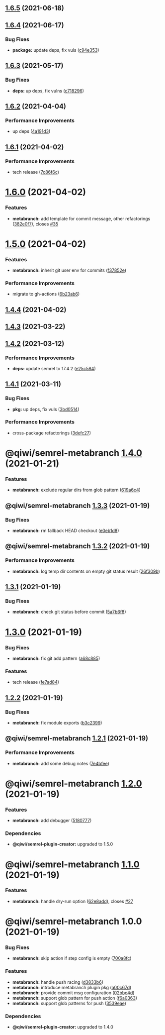 ## [1.6.5](https://github.com/qiwi/semantic-release-toolkit/compare/@qiwi/semrel-metabranch@1.6.4...@qiwi/semrel-metabranch@1.6.5) (2021-06-18)

## [1.6.4](https://github.com/qiwi/semantic-release-toolkit/compare/@qiwi/semrel-metabranch@1.6.3...@qiwi/semrel-metabranch@1.6.4) (2021-06-17)


### Bug Fixes

* **package:** update deps, fix vuls ([c94e353](https://github.com/qiwi/semantic-release-toolkit/commit/c94e353bfa1ca228325f97aaba3ffa5e433d3139))

## [1.6.3](https://github.com/qiwi/semantic-release-toolkit/compare/@qiwi/semrel-metabranch@1.6.2...@qiwi/semrel-metabranch@1.6.3) (2021-05-17)


### Bug Fixes

* **deps:** up deps, fix vulns ([c718296](https://github.com/qiwi/semantic-release-toolkit/commit/c718296c9ba2b582e046ef561813771481d10897))

## [1.6.2](https://github.com/qiwi/semantic-release-toolkit/compare/@qiwi/semrel-metabranch@1.6.1...@qiwi/semrel-metabranch@1.6.2) (2021-04-04)


### Performance Improvements

* up deps ([4a191d3](https://github.com/qiwi/semantic-release-toolkit/commit/4a191d3faf2f4d67bd2022724cdfee6a03dcc168))

## [1.6.1](https://github.com/qiwi/semantic-release-toolkit/compare/@qiwi/semrel-metabranch@1.6.0...@qiwi/semrel-metabranch@1.6.1) (2021-04-02)


### Performance Improvements

* tech release ([7c86f6c](https://github.com/qiwi/semantic-release-toolkit/commit/7c86f6cb5b4aade75b65170a9bb01e82d01638cd))

# [1.6.0](https://github.com/qiwi/semantic-release-toolkit/compare/@qiwi/semrel-metabranch@1.5.0...@qiwi/semrel-metabranch@1.6.0) (2021-04-02)


### Features

* **metabranch:** add template for commit message, other refactorings ([382e0f7](https://github.com/qiwi/semantic-release-toolkit/commit/382e0f7a707ac60410a2929ca85348a146b4a522)), closes [#35](https://github.com/qiwi/semantic-release-toolkit/issues/35)

# [1.5.0](https://github.com/qiwi/semantic-release-toolkit/compare/@qiwi/semrel-metabranch@1.4.4...@qiwi/semrel-metabranch@1.5.0) (2021-04-02)


### Features

* **metabranch:** inherit git user env for commits ([f37852e](https://github.com/qiwi/semantic-release-toolkit/commit/f37852e93cbd2edbcef8a74a7caa24c81fbc013b))


### Performance Improvements

* migrate to gh-actions ([6b23ab6](https://github.com/qiwi/semantic-release-toolkit/commit/6b23ab61e54d856cb4b61088b11e416f04c5bfa0))

## [1.4.4](https://github.com/qiwi/semantic-release-toolkit/compare/@qiwi/semrel-metabranch@1.4.3...@qiwi/semrel-metabranch@1.4.4) (2021-04-02)

## [1.4.3](https://github.com/qiwi/semantic-release-toolkit/compare/@qiwi/semrel-metabranch@1.4.2...@qiwi/semrel-metabranch@1.4.3) (2021-03-22)

## [1.4.2](https://github.com/qiwi/semantic-release-toolkit/compare/@qiwi/semrel-metabranch@1.4.1...@qiwi/semrel-metabranch@1.4.2) (2021-03-12)


### Performance Improvements

* **deps:** update semrel to 17.4.2 ([e25c584](https://github.com/qiwi/semantic-release-toolkit/commit/e25c58410d0c67d80e58d13b76c2f005282f5708))

## [1.4.1](https://github.com/qiwi/semantic-release-toolkit/compare/@qiwi/semrel-metabranch@1.4.0...@qiwi/semrel-metabranch@1.4.1) (2021-03-11)


### Bug Fixes

* **pkg:** up deps, fix vuls ([3bd0514](https://github.com/qiwi/semantic-release-toolkit/commit/3bd051436e6466000443d44f5aa819f67080f534))


### Performance Improvements

* cross-package refactorings ([3defc27](https://github.com/qiwi/semantic-release-toolkit/commit/3defc2728b3fb5cb5d0cd010a3dd0ba86079dd74))

# @qiwi/semrel-metabranch [1.4.0](https://github.com/qiwi/semantic-release-toolkit/compare/@qiwi/semrel-metabranch@1.3.3...@qiwi/semrel-metabranch@1.4.0) (2021-01-21)


### Features

* **metabranch:** exclude regular dirs from glob pattern ([619a6c4](https://github.com/qiwi/semantic-release-toolkit/commit/619a6c418577fcc08741e5175e253265052f02f1))

## @qiwi/semrel-metabranch [1.3.3](https://github.com/qiwi/semantic-release-toolkit/compare/@qiwi/semrel-metabranch@1.3.2...@qiwi/semrel-metabranch@1.3.3) (2021-01-19)


### Bug Fixes

* **metabranch:** rm fallback HEAD checkout ([e0eb1d8](https://github.com/qiwi/semantic-release-toolkit/commit/e0eb1d869f547150ba81871371c7e955ea35cb6a))

## @qiwi/semrel-metabranch [1.3.2](https://github.com/qiwi/semantic-release-toolkit/compare/@qiwi/semrel-metabranch@1.3.1...@qiwi/semrel-metabranch@1.3.2) (2021-01-19)


### Performance Improvements

* **metabranch:** log temp dir contents on empty git status result ([26f309b](https://github.com/qiwi/semantic-release-toolkit/commit/26f309bbeb27b25f9cc4a5e68da353b47585eaf2))

## [1.3.1](https://github.com/qiwi/semantic-release-toolkit/compare/@qiwi/semrel-metabranch@1.3.0...@qiwi/semrel-metabranch@1.3.1) (2021-01-19)


### Bug Fixes

* **metabranch:** check git status before commit ([5a7b6f8](https://github.com/qiwi/semantic-release-toolkit/commit/5a7b6f842d63f4b272735f331860b918e28197c9))

# [1.3.0](https://github.com/qiwi/semantic-release-toolkit/compare/@qiwi/semrel-metabranch@1.2.2...@qiwi/semrel-metabranch@1.3.0) (2021-01-19)


### Bug Fixes

* **metabranch:** fix git add pattern ([a68c885](https://github.com/qiwi/semantic-release-toolkit/commit/a68c88539b12c39402a4dbeb1eca5459b38762e4))


### Features

* tech release ([fe7ad84](https://github.com/qiwi/semantic-release-toolkit/commit/fe7ad84fc6e66777d40ecda65bb4a9bad72e5454))

## [1.2.2](https://github.com/qiwi/semantic-release-toolkit/compare/@qiwi/semrel-metabranch@1.2.1...@qiwi/semrel-metabranch@1.2.2) (2021-01-19)


### Bug Fixes

* **metabranch:** fix module exports ([b3c2399](https://github.com/qiwi/semantic-release-toolkit/commit/b3c239968b56be7fe8ea2d2639991108f0fb3f7c))

## @qiwi/semrel-metabranch [1.2.1](https://github.com/qiwi/semantic-release-toolkit/compare/@qiwi/semrel-metabranch@1.2.0...@qiwi/semrel-metabranch@1.2.1) (2021-01-19)


### Performance Improvements

* **metabranch:** add some debug notes ([7e4bfee](https://github.com/qiwi/semantic-release-toolkit/commit/7e4bfeed44beccf4a0b2700db6ed898543ba8579))

# @qiwi/semrel-metabranch [1.2.0](https://github.com/qiwi/semantic-release-toolkit/compare/@qiwi/semrel-metabranch@1.1.0...@qiwi/semrel-metabranch@1.2.0) (2021-01-19)


### Features

* **metabranch:** add debugger ([5180777](https://github.com/qiwi/semantic-release-toolkit/commit/51807779f12a6d6afbf4efb1545bb20a34c85efb))





### Dependencies

* **@qiwi/semrel-plugin-creator:** upgraded to 1.5.0

# @qiwi/semrel-metabranch [1.1.0](https://github.com/qiwi/semantic-release-toolkit/compare/@qiwi/semrel-metabranch@1.0.0...@qiwi/semrel-metabranch@1.1.0) (2021-01-19)


### Features

* **metabranch:** handle dry-run option ([62e8add](https://github.com/qiwi/semantic-release-toolkit/commit/62e8add90d6da37ca4627ad9660cb51ce9acc693)), closes [#27](https://github.com/qiwi/semantic-release-toolkit/issues/27)

# @qiwi/semrel-metabranch 1.0.0 (2021-01-19)


### Bug Fixes

* **metabranch:** skip action if step config is empty ([700a8fc](https://github.com/qiwi/semantic-release-toolkit/commit/700a8fc84feaeeee8b5f443fa3dd341c43e2fa4c))


### Features

* **metabranch:** handle push racing ([d3833b6](https://github.com/qiwi/semantic-release-toolkit/commit/d3833b60dea93523c85b435d0a9c086dc2170aaa))
* **metabranch:** introduce metabranch plugin pkg ([a00c67d](https://github.com/qiwi/semantic-release-toolkit/commit/a00c67d0315939125bb55fb5d7e74fbc7a81f708))
* **metabranch:** provide commit msg configuration ([02bbc4d](https://github.com/qiwi/semantic-release-toolkit/commit/02bbc4d2a4493fcd479248cdcf4201b3a3c7a650))
* **metabranch:** support glob pattern for push action ([f6a0363](https://github.com/qiwi/semantic-release-toolkit/commit/f6a0363c7f4a8a5eec454e2ac086595a5ab3768d))
* **metabranch:** support glob patterns for push ([3539eae](https://github.com/qiwi/semantic-release-toolkit/commit/3539eae9aa8db79c2177eef1f3dedeff46c74456))





### Dependencies

* **@qiwi/semrel-plugin-creator:** upgraded to 1.4.0
